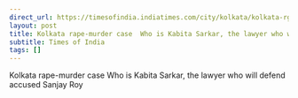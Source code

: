 ```yaml
---
direct_url: https://timesofindia.indiatimes.com/city/kolkata/kolkata-rg-kar-rape-murder-case-who-is-kabita-sarkar-the-lawyer-who-will-defend-accused-sanjay-roy/articleshow/112726064.cms
layout: post
title: Kolkata rape-murder case  Who is Kabita Sarkar, the lawyer who will defend accused Sanjay Roy
subtitle: Times of India
tags: []
---
```


Kolkata rape-murder case  Who is Kabita Sarkar, the lawyer who will defend accused Sanjay Roy
